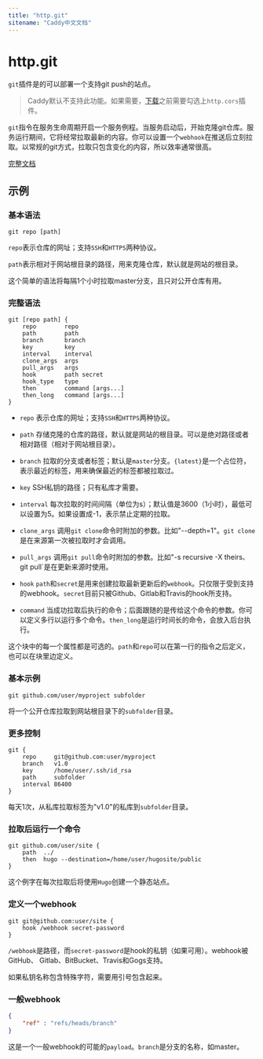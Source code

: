 ```yaml
---
title: "http.git"
sitename: "Caddy中文文档"
---
```


# http.git

`git`插件是的可以部署一个支持git push的站点。

> Caddy默认不支持此功能。如果需要，[下载](https://dengxiaolong.com/caddy/doc/download.html)之前需要勾选上`http.cors`插件。

`git`指令在服务生命周期开启一个服务例程。当服务启动后，开始克隆git仓库。服务运行期间，它将经常拉取最新的内容。你可以设置一个`webhook`在推送后立刻拉取。以常规的git方式，拉取只包含变化的内容，所以效率通常很高。


[完整文档](https://github.com/abiosoft/caddy-git/blob/master/README.md)

## 示例

### 基本语法

```caddy
git repo [path]
```

`repo`表示仓库的网址；支持`SSH`和`HTTPS`两种协议。

`path`表示相对于网站根目录的路径，用来克隆仓库，默认就是网站的根目录。

这个简单的语法将每隔1个小时拉取master分支，且只对公开仓库有用。


### 完整语法

```caddy
git [repo path] {
    repo        repo
    path        path
    branch      branch
    key         key
    interval    interval
    clone_args  args
    pull_args   args
    hook        path secret
    hook_type   type
    then        command [args...]
    then_long   command [args...]
}
```

* `repo` 表示仓库的网址；支持`SSH`和`HTTPS`两种协议。

* `path` 存储克隆的仓库的路径，默认就是网站的根目录。可以是绝对路径或者相对路径（相对于网站根目录）。

* `branch` 拉取的分支或者标签；默认是`master`分支。`{latest}`是一个占位符，表示最近的标签，用来确保最近的标签都被拉取过。

* `key` SSH私钥的路径；只有私库才需要。

* `interval` 每次拉取的时间间隔（单位为s）；默认值是3600（1小时），最低可以设置为5。如果设置成-1，表示禁止定期的拉取。

* `clone_args` 调用`git clone`命令时附加的参数。比如"--depth=1"。`git clone`是在来源第一次被拉取时才会调用。

* `pull_args` 调用`git pull`命令时附加的参数。比如"-s recursive -X theirs`。`git pull`是在更新来源时使用。

* `hook` `path`和`secret`是用来创建拉取最新更新后的`webhook`。只仅限于受到支持的webhook。`secret`目前只被Github、Gitlab和Travis的hook所支持。

* `command` 当成功拉取后执行的命令；后面跟随的是传给这个命令的参数。你可以定义多行以运行多个命令。`then_long`是运行时间长的命令，会放入后台执行。

这个块中的每一个属性都是可选的。`path`和`repo`可以在第一行的指令之后定义，也可以在块里边定义。

### 基本示例
```caddy
git github.com/user/myproject subfolder
```
将一个公开仓库拉取到网站根目录下的`subfolder`目录。

### 更多控制
```caddy
git {
    repo     git@github.com:user/myproject
    branch   v1.0
    key      /home/user/.ssh/id_rsa
    path     subfolder
    interval 86400
}
```
每天1次，从私库拉取标签为"v1.0"的私库到`subfolder`目录。

### 拉取后运行一个命令
```caddy
git github.com/user/site {
    path  ../
    then  hugo --destination=/home/user/hugosite/public
}
```
这个例字在每次拉取后将使用`Hugo`创建一个静态站点。

### 定义一个webhook

```caddy
git git@github.com:user/site {
    hook /webhook secret-password
}
```
`/webhook`是路径，而`secret-password`是hook的私钥（如果可用）。webhook被GitHub、 Gitlab、BitBucket、Travis和Gogs支持。

如果私钥名称包含特殊字符，需要用引号包含起来。

### 一般webhook

```json
{
    "ref" : "refs/heads/branch"
}
```
这是一个一般webhook的可能的`payload`。`branch`是分支的名称，如master。

